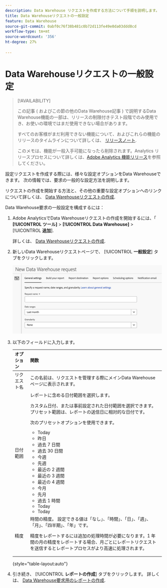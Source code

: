 ```yaml
---
description: Data Warehouse リクエストを作成する方法について手順を説明します。
title: Data Warehouseリクエストの一般設定
feature: Data Warehouse
source-git-commit: 0abf0c76f38b481c0b72d113fe49e0da03ddd8cd
workflow-type: tm+mt
source-wordcount: '356'
ht-degree: 27%

---
```


# Data Warehouseリクエストの一般設定

>[!AVAILABILITY]
>
>この記事 ( およびこの節の他のData Warehouse記事 ) で説明するData Warehouse機能の一部は、リリースの制限付きテスト段階でのみ使用でき、お使いの環境ではまだ使用できない場合があります。
>
>すべてのお客様がまだ利用できない機能について、およびこれらの機能のリリースのタイムラインについて詳しくは、 [リリースノート](/help/release-notes/latest.md).
>
>このメモは、機能が一般入手可能になったら削除されます。Analytics リリースプロセスについて詳しくは、[Adobe Analytics 機能リリース](/help/release-notes/releases.md)を参照してください。

設定リクエストを作成する際には、様々な設定オプションをData Warehouseできます。 次の情報では、要求の一般的な設定方法を説明します。

リクエストの作成を開始する方法と、その他の重要な設定オプションへのリンクについて詳しくは、 [Data Warehouseリクエストの作成](/help/export/data-warehouse/create-request/t-dw-create-request.md).

Data Warehouse要求の一般設定を構成するには：

1. Adobe AnalyticsでData Warehouseリクエストの作成を開始するには、「 **[!UICONTROL ツール]** > **[!UICONTROL Data Warehouse]** > [!UICONTROL **追加**].

   詳しくは、 [Data Warehouseリクエストの作成](/help/export/data-warehouse/create-request/t-dw-create-request.md).

1. 新しいData Warehouseリクエストページで、 [!UICONTROL **一般設定**] タブをクリックします。

   ![「レポートの宛先」タブ](assets/dw-general-settings.png)

1. 以下のフィールドに入力します。

   | オプション | 関数 |
   |---------|----------|
   | リクエスト名 | この名前は、リクエストを管理する際にメインData Warehouseページに表示されます。 |
   | 日付範囲 | レポートに含める日付範囲を選択します。 <p>カスタム日付、または事前設定された日付範囲を選択できます。 プリセット範囲は、レポートの送信日に相対的な日付です。</p><p>次のプリセットオプションを使用できます。</p><ul><li>Today</li><li>昨日</li><li>過去 7 日間</li><li>過去 30 日間</li><li>今週</li><li>先週</li><li>最近の 2 週間</li><li>最近の 3 週間</li><li>最近の 4 週間</li><li>今月</li><li>先月</li><li>過去 1 時間</li><li>Today</li><li>Today</li></ul> |
   | 精度 | <!--what does this setting do? It's not the schedule/frequency... --> 時間の精度。 設定できる値は「なし」、「時間」、「日」、「週」、「月」、「四半期」、「年」です。<p>精度をレポートするには追加の処理時間が必要になります。1 年間の月の精度をレポートする場合、月ごとにレポートリクエストを送信するとレポートプロセスがより高速に処理されます。</p> |

   {style="table-layout:auto"}

1. 引き続き、 [!UICONTROL **レポートの作成**] タブをクリックします。 詳しくは、 [Data Warehouse要求用のレポートの作成](/help/export/data-warehouse/create-request/dw-request-build-report.md).